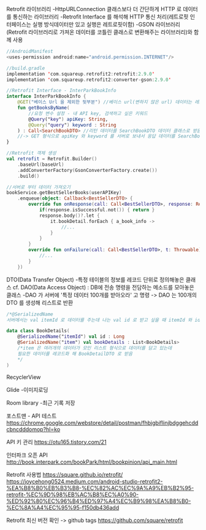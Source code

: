 Retrofit 라이브러리
-HttpURLConnection 클래스보다 더 간단하게 HTTP 로 데이터를 통신하는 라이브러리
-Retrofit Interface 를 해석해 HTTP 통신 처리(레트로핏 인터페이스는 실행 방식데이터만 있고 실행은 레트로핏이함)
-GSON 라이브러리(Retrofit 라이브러리로 가져온 데이터를 코틀린 클래스로 변환해주는 라이브러리)와 함께 사용

```kotlin
//AndroidManifest
<uses-permission android:name="android.permission.INTERNET"/>

//build.gradle
implementation 'com.squareup.retrofit2:retrofit:2.9.0'
implementation 'com.squareup.retrofit2:converter-gson:2.9.0'

//Retrofit Interface - InterParkBookInfo
interface InterParkBookInfo {
    @GET("베이스 Url 을 제외한 뒷부분") //베이스 url(변하지 않은 url) 데이터는 레트로핏 객체 생성 시 설정
    fun getBooksByName(
        //요청 변수 설정 - 내 API key, 검색하고 싶은 키워드
        @Query("key") apiKey: String,
        @Query("query") keyword : String
    ) : Call<SearchBookDTO> //리턴 데이터를 SearchBookDTO 데이터 클래스로 받음
    //-> GET 형식으로 apiKey 와 keyword 를 서버로 보내서 응답 데이터를 SearchBookDTO 로 받음
}

//Retrofit 객체 생성
val retrofit = Retrofit.Builder()
    .baseUrl(baseUrl)
    .addConverterFactory(GsonConverterFactory.create())
    .build()

//서버로 부터 데이터 가져오기
bookService.getBestSellerBooks(userAPIKey)
    .enqueue(object: Callback<BestSellerDTO> {
        override fun onResponse(call: Call<BestSellerDTO>, response: Response<BestSellerDTO>) {
            if(response.isSuccessful.not()) { return }
            response.body()?.let {
                it.bookDetail.forEach { a_book_info ->
                    //...
                }
            }
        }
        override fun onFailure(call: Call<BestSellerDTO>, t: Throwable) {
            //...
        }
    })
```


DTO(Data Transfer Object)
-특정 테이블의 정보를 레코드 단위로 정의해놓은 클래스
cf. DAO(Data Access Object) : DB에 전송 명령을 전담하는 메소드를 모아놓은 클래스
-DAO 가 서버에 '특정 데이터 100개를 받아오라' 고 명령 -> DAO 는 100개의 DTO 를 생성해 리스트로 반환

```kotlin
/*@SerializedName
서버에서는 val itemId 로 데이터를 주는데 나는 val id 로 받고 싶을 때 itemId 와 id 를 매핑해주는 어노테이션*/

data class BookDetails(
    @SerializedName("itemId") val id : Long
    @SerializedName("item") val bookDetails : List<BookDetails>
    /*item 은 여러개의 데이터가 모인 리스트 형식으로 데이터를 담고 있는데
    필요한 데이터를 레코드화 해 BookDetailDTO 로 받음
    */
)
```

RecyclerView


Glide
-이미지로딩

Room library
-최근 기록 저장



포스트맨 - API 테스트
https://chrome.google.com/webstore/detail/postman/fhbjgbiflinjbdggehcddcbncdddomop?hl=ko

API 키 관리
https://otu165.tistory.com/21

인터파크 오픈 API
http://book.interpark.com/bookPark/html/bookpinion/api_main.html

Retrofit 사용법
https://square.github.io/retrofit/
https://joycehong0524.medium.com/android-studio-retrofit2-%EA%B8%B0%EB%B3%B8-%EC%82%AC%EC%9A%A9%EB%B2%95-retrofit-%EC%9D%98%EB%AC%B8%EC%A0%90-%ED%92%80%EC%96%B4%ED%97%A4%EC%B9%98%EA%B8%B0-%EC%8A%A4%EC%95%95-f150db436add

Retrofit 최신 버전 확인 -> github tags
https://github.com/square/retrofit
